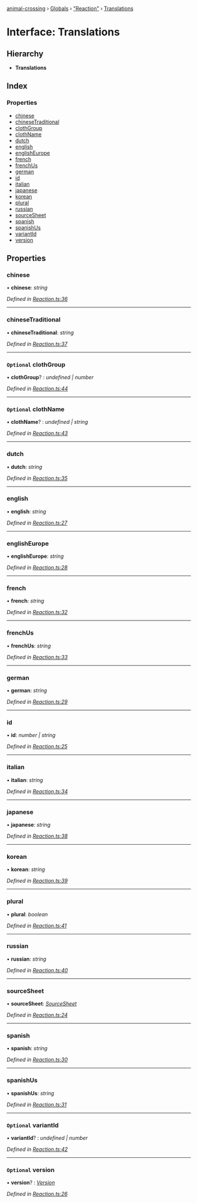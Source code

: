 [animal-crossing](../README.md) › [Globals](../globals.md) › ["Reaction"](../modules/_reaction_.md) › [Translations](_reaction_.translations.md)

# Interface: Translations

## Hierarchy

* **Translations**

## Index

### Properties

* [chinese](_reaction_.translations.md#chinese)
* [chineseTraditional](_reaction_.translations.md#chinesetraditional)
* [clothGroup](_reaction_.translations.md#optional-clothgroup)
* [clothName](_reaction_.translations.md#optional-clothname)
* [dutch](_reaction_.translations.md#dutch)
* [english](_reaction_.translations.md#english)
* [englishEurope](_reaction_.translations.md#englisheurope)
* [french](_reaction_.translations.md#french)
* [frenchUs](_reaction_.translations.md#frenchus)
* [german](_reaction_.translations.md#german)
* [id](_reaction_.translations.md#id)
* [italian](_reaction_.translations.md#italian)
* [japanese](_reaction_.translations.md#japanese)
* [korean](_reaction_.translations.md#korean)
* [plural](_reaction_.translations.md#plural)
* [russian](_reaction_.translations.md#russian)
* [sourceSheet](_reaction_.translations.md#sourcesheet)
* [spanish](_reaction_.translations.md#spanish)
* [spanishUs](_reaction_.translations.md#spanishus)
* [variantId](_reaction_.translations.md#optional-variantid)
* [version](_reaction_.translations.md#optional-version)

## Properties

###  chinese

• **chinese**: *string*

*Defined in [Reaction.ts:36](https://github.com/Norviah/animal-crossing/blob/6476932/module/types/Reaction.ts#L36)*

___

###  chineseTraditional

• **chineseTraditional**: *string*

*Defined in [Reaction.ts:37](https://github.com/Norviah/animal-crossing/blob/6476932/module/types/Reaction.ts#L37)*

___

### `Optional` clothGroup

• **clothGroup**? : *undefined | number*

*Defined in [Reaction.ts:44](https://github.com/Norviah/animal-crossing/blob/6476932/module/types/Reaction.ts#L44)*

___

### `Optional` clothName

• **clothName**? : *undefined | string*

*Defined in [Reaction.ts:43](https://github.com/Norviah/animal-crossing/blob/6476932/module/types/Reaction.ts#L43)*

___

###  dutch

• **dutch**: *string*

*Defined in [Reaction.ts:35](https://github.com/Norviah/animal-crossing/blob/6476932/module/types/Reaction.ts#L35)*

___

###  english

• **english**: *string*

*Defined in [Reaction.ts:27](https://github.com/Norviah/animal-crossing/blob/6476932/module/types/Reaction.ts#L27)*

___

###  englishEurope

• **englishEurope**: *string*

*Defined in [Reaction.ts:28](https://github.com/Norviah/animal-crossing/blob/6476932/module/types/Reaction.ts#L28)*

___

###  french

• **french**: *string*

*Defined in [Reaction.ts:32](https://github.com/Norviah/animal-crossing/blob/6476932/module/types/Reaction.ts#L32)*

___

###  frenchUs

• **frenchUs**: *string*

*Defined in [Reaction.ts:33](https://github.com/Norviah/animal-crossing/blob/6476932/module/types/Reaction.ts#L33)*

___

###  german

• **german**: *string*

*Defined in [Reaction.ts:29](https://github.com/Norviah/animal-crossing/blob/6476932/module/types/Reaction.ts#L29)*

___

###  id

• **id**: *number | string*

*Defined in [Reaction.ts:25](https://github.com/Norviah/animal-crossing/blob/6476932/module/types/Reaction.ts#L25)*

___

###  italian

• **italian**: *string*

*Defined in [Reaction.ts:34](https://github.com/Norviah/animal-crossing/blob/6476932/module/types/Reaction.ts#L34)*

___

###  japanese

• **japanese**: *string*

*Defined in [Reaction.ts:38](https://github.com/Norviah/animal-crossing/blob/6476932/module/types/Reaction.ts#L38)*

___

###  korean

• **korean**: *string*

*Defined in [Reaction.ts:39](https://github.com/Norviah/animal-crossing/blob/6476932/module/types/Reaction.ts#L39)*

___

###  plural

• **plural**: *boolean*

*Defined in [Reaction.ts:41](https://github.com/Norviah/animal-crossing/blob/6476932/module/types/Reaction.ts#L41)*

___

###  russian

• **russian**: *string*

*Defined in [Reaction.ts:40](https://github.com/Norviah/animal-crossing/blob/6476932/module/types/Reaction.ts#L40)*

___

###  sourceSheet

• **sourceSheet**: *[SourceSheet](../enums/_reaction_.sourcesheet.md)*

*Defined in [Reaction.ts:24](https://github.com/Norviah/animal-crossing/blob/6476932/module/types/Reaction.ts#L24)*

___

###  spanish

• **spanish**: *string*

*Defined in [Reaction.ts:30](https://github.com/Norviah/animal-crossing/blob/6476932/module/types/Reaction.ts#L30)*

___

###  spanishUs

• **spanishUs**: *string*

*Defined in [Reaction.ts:31](https://github.com/Norviah/animal-crossing/blob/6476932/module/types/Reaction.ts#L31)*

___

### `Optional` variantId

• **variantId**? : *undefined | number*

*Defined in [Reaction.ts:42](https://github.com/Norviah/animal-crossing/blob/6476932/module/types/Reaction.ts#L42)*

___

### `Optional` version

• **version**? : *[Version](../enums/_reaction_.version.md)*

*Defined in [Reaction.ts:26](https://github.com/Norviah/animal-crossing/blob/6476932/module/types/Reaction.ts#L26)*
